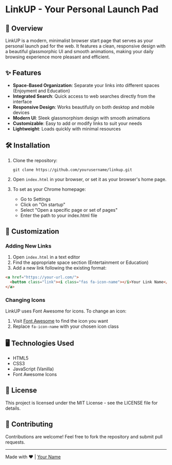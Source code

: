 # LinkUP - Your Personal Launch Pad

## 🚀 Overview

LinkUP is a modern, minimalist browser start page that serves as your personal launch pad for the web. It features a clean, responsive design with a beautiful glassmorphic UI and smooth animations, making your daily browsing experience more pleasant and efficient.

## ✨ Features

- **Space-Based Organization**: Separate your links into different spaces (Enjoyment and Education)
- **Integrated Search**: Quick access to web searches directly from the interface
- **Responsive Design**: Works beautifully on both desktop and mobile devices
- **Modern UI**: Sleek glassmorphism design with smooth animations
- **Customizable**: Easy to add or modify links to suit your needs
- **Lightweight**: Loads quickly with minimal resources

## 🛠️ Installation

1. Clone the repository:
   ```
   git clone https://github.com/yourusername/linkup.git
   ```

2. Open `index.html` in your browser, or set it as your browser's home page.

3. To set as your Chrome homepage:
   - Go to Settings
   - Click on "On startup"
   - Select "Open a specific page or set of pages"
   - Enter the path to your index.html file

## 🔧 Customization

### Adding New Links

1. Open `index.html` in a text editor
2. Find the appropriate space section (Entertainment or Education)
3. Add a new link following the existing format:

```html
<a href="https://your-url.com/">
  <button class="link"><i class="fas fa-icon-name"></i>Your Link Name</button>
</a>
```

### Changing Icons

LinkUP uses Font Awesome for icons. To change an icon:
1. Visit [Font Awesome](https://fontawesome.com/icons) to find the icon you want
2. Replace `fa-icon-name` with your chosen icon class

## 🖥️ Technologies Used

- HTML5
- CSS3
- JavaScript (Vanilla)
- Font Awesome Icons

## 📄 License

This project is licensed under the MIT License - see the LICENSE file for details.

## 👥 Contributing

Contributions are welcome! Feel free to fork the repository and submit pull requests.

---

Made with ❤️ | [Your Name](https://github.com/yourusername)
